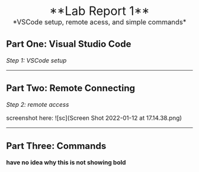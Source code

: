 <font size=6>
<center> **Lab Report 1** </center>
</font>

<font size=4> 
<center> *VSCode setup, remote acess, and simple commands* </center>
</font>

<font size=3>

## Part One: Visual Studio Code
*Step 1: VSCode setup*

***
## Part Two: Remote Connecting
*Step 2: remote access*

screenshot here: ![sc](Screen Shot 2022-01-12 at 17.14.38.png)
***
## Part Three: Commands

**have no idea why this is not showing bold**

</font>